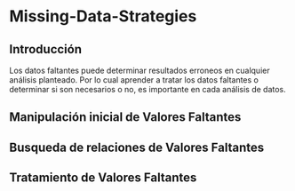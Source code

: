 # Missing-Data-Strategies

## Introducción
Los datos faltantes puede determinar resultados erroneos en cualquier análisis planteado. Por lo cual aprender a tratar los datos faltantes o determinar si son necesarios o no, es importante en cada análisis de datos.


## Manipulación inicial de Valores Faltantes

## Busqueda de relaciones de Valores Faltantes

## Tratamiento de Valores Faltantes


